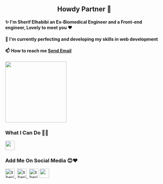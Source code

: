 <h2 align='center'>Howdy Partner 👾</h2>
<div>
<h4>✨ I'm Sherif Elhabibi an Ex-Biomedical Engineer and a Front-end engineer, Lovely to meet you ❤️</h4>
<h4>🌱 I'm currently perfecting and developing my skills in web development</h4>
<h4>📫 How to reach me  <a href = "mailto: sherif.hussein58@gmail.com">Send Email</a><h4>
<img height="195" src="https://github-readme-stats.vercel.app/api/top-langs/?username=sherifElhabibi&theme=aura&layout=compact"></img>
</div> 
<div>
  <h3>What I Can Do 🐱‍💻</h3>  
  <img height='30' src='https://skillicons.dev/icons?i=html,css,js,jquery,bootstrap,sass,nodejs'></img>
</div>  
  
<div>
<h3>Add Me On Social Media 😊❤️</h3> 
<a href="https://www.facebook.com/sherif.hussein.71/"><img src="https://raw.githubusercontent.com/rahuldkjain/github-profile-readme-generator/master/src/images/icons/Social/facebook.svg" alt="sherifElhabibi" height="30"/>&nbsp;</a>
<a href="https://www.instagram.com/sherif.elhabibi/"><img src="https://raw.githubusercontent.com/rahuldkjain/github-profile-readme-generator/master/src/images/icons/Social/instagram.svg" alt="sherifElhabibi" height="30"/>&nbsp;</a>
<a href="https://www.linkedin.com/in/sherif-elhabibi-254884151/"><img src="https://raw.githubusercontent.com/rahuldkjain/github-profile-readme-generator/master/src/images/icons/Social/linked-in-alt.svg" alt="sherifElhabibi" height="30"/></a>
<a href="https://discordapp.com/users/434156854931750914"><img src="https://skillicons.dev/icons?i=discord" height="30"/></a>  
  
  
 </div>

  
